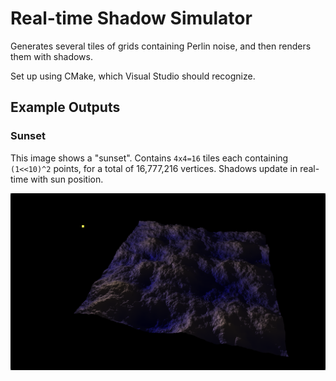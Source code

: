 # Real-time Shadow Simulator

Generates several tiles of grids containing Perlin noise, and then renders them with shadows.

Set up using CMake, which Visual Studio should recognize.

## Example Outputs

### Sunset

This image shows a "sunset".
Contains `4x4=16` tiles each containing `(1<<10)^2` points, for a total of 16,777,216 vertices.
Shadows update in real-time with sun position.

<img alt="Detailed heightmap resembling a mountain range is lit softly from the side." src="./img/sunset.png" width="640">
